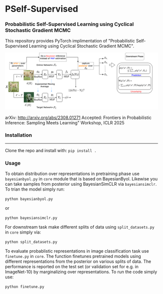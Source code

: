 # PSelf-Supervised
### Probabilistic Self-Supervised Learning using Cyclical Stochastic Gradient MCMC
This repository provides PyTorch implimentation of "Probabilistic Self-Supervised Learning using Cyclical Stochastic Gradient MCMC".

![Alt text](Full_image.png)

arXiv: http://arxiv.org/abs/2308.01271
Accepted: Frontiers in Probabilistic Inference: Sampling Meets Learning" Workshop, ICLR 2025


### Installation
------------------------------------
 Clone the repo and install with: `pip install .`

### Usage
 
To obtain distribution over representations in pretraining phase use `bayesianbyol.py` in `core` module that is based on BayesianByol. Likewise you can take samples from posterior using BayesianSimCLR via `bayesiansimclr`.
To trian the model simply run:

`python bayesianbyol.py`

or

`python bayesiansimclr.py`

For downstream task make different splits of data using `split_datasets.py` in `core` simply via:

`python split_datasets.py`

To evaluate probablistic representations in image classification task use `finetune.py` in `core`. The function finetunes pretrained models using different representations from the posterior on various splits of data. The performance is reported on the test set (or validation set for e.g. in ImageNet-10) by marginalizing over representations. To run the code simply use:

`python finetune.py`









